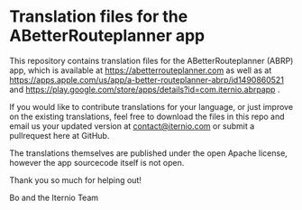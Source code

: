 # Translation files for the ABetterRouteplanner app

This repository contains translation files for the ABetterRouteplanner (ABRP) app, which is available at https://abetterrouteplanner.com
as well as at https://apps.apple.com/us/app/a-better-routeplanner-abrp/id1490860521 and https://play.google.com/store/apps/details?id=com.iternio.abrpapp .

If you would like to contribute translations for your language, or just improve on the existing translations, feel free to download the files in this repo
and email us your updated version at contact@iternio.com or submit a pullrequest here at GitHub.

The translations themselves are published under the open Apache license, however the app sourcecode itself is not open.

Thank you so much for helping out!

Bo and the Iternio Team
